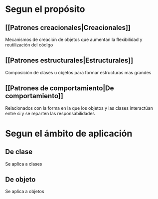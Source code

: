 # Segun el propósito
## [[Patrones creacionales|Creacionales]]
Mecanismos de creación de objetos que aumentan la flexibilidad y reutilización del código
## [[Patrones estructurales|Estructurales]]
Composición de clases u objetos para formar estructuras mas grandes
## [[Patrones de comportamiento|De comportamiento]]
Relacionados con la forma en la que los objetos y las clases interactúan entre si y se reparten las responsabilidades
# Segun el ámbito de aplicación
## De clase
Se aplica a clases
## De objeto
Se aplica a objetos